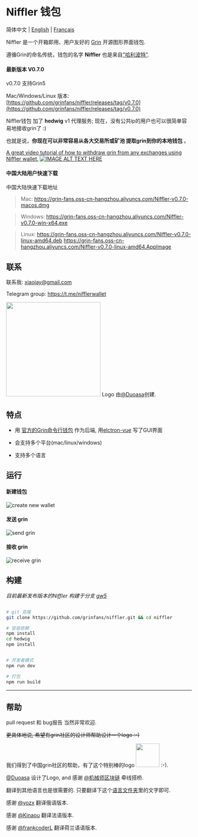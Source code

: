 # Niffler 钱包

简体中文 | [English](./README.md) | [Français](./README.fr-FR.md)

Niffler 是一个开箱即用、用户友好的 [Grin](https://github.com/mimblewimble/grin) 开源图形界面钱包.

遵循Grin的命名传统，钱包的名字 **Niffler** 也是来自["哈利波特"](https://harrypotter.fandom.com/wiki/Niffler).

#### 最新版本 V0.7.0

v0.7.0 支持Grin5

Mac/Windows/Linux 版本:
[https://github.com/grinfans/niffler/releases/tag/v0.7.0](https://github.com/grinfans/niffler/releases/tag/v0.7.0)

Niffler钱包 加了 **hedwig** v1 代理服务; 现在，没有公共ip的用户也可以很简单容易地接收grin了 :)

也就是说，**你现在可以非常容易从各大交易所或矿池 提取grin到你的本地钱包** 。

[A great video tutorial of how to withdraw grin from any exchanges using Niffler wallet.](https://www.youtube.com/watch?v=rufKWEv64o8)
[![IMAGE ALT TEXT HERE](https://img.youtube.com/vi/rufKWEv64o8/0.jpg)](https://www.youtube.com/watch?v=rufKWEv64o8)

#### 中国大陆用户快速下载

中国大陆快速下载地址
>Mac:
https://grin-fans.oss-cn-hangzhou.aliyuncs.com/Niffler-v0.7.0-macos.dmg



>Windows:
https://grin-fans.oss-cn-hangzhou.aliyuncs.com/Niffler-v0.7.0-win-x64.exe



>Linux:
https://grin-fans.oss-cn-hangzhou.aliyuncs.com/Niffler-v0.7.0-linux-amd64.deb
https://grin-fans.oss-cn-hangzhou.aliyuncs.com/Niffler-v0.7.0-linux-amd64.AppImage


## 联系

联系我: xiaojay@gmail.com

Telegram group: https://t.me/nifflerwallet

<img src="/src/renderer/assets/logo.png" width="256"> Logo 由[@Duoasa](https://weibo.com/u/3197271025)创建.

## 特点

* 用 [官方的Grin命令行钱包](https://github.com/mimblewimble/grin/releases) 作为后端, 用[elctron-vue](https://github.com/SimulatedGREG/electron-vue) 写了GUI界面

* 会支持多个平台(mac/linux/windows)

* 支持多个语言

## 运行

#### 新建钱包

![create new wallet](https://media.giphy.com/media/VDl8gkDBRjlLBTmE8J/giphy.gif)

#### 发送 grin

![send grin](https://media.giphy.com/media/kdo4hVj7G43yeUZKoQ/giphy.gif)

#### 接收 grin
![receive grin](https://media.giphy.com/media/j5ztcFxVGRtJncUolz/giphy.gif)


## 构建

*目前最新发布版本的Niffler 构建于分支 [gw5](https://github.com/grinfans/Niffler/tree/gw5)*


``` bash

# git 克隆 
git clone https://github.com/grinfans/niffler.git && cd niffler

# 安装依赖
npm install
cd hedwig
npm install


# 开发者模式
npm run dev

# 打包
npm run build
```

---

## 帮助

pull request 和 bug报告 当然非常欢迎.

~~更具体地说, 希望有grin社区的设计师帮助设计一个logo :-)~~

我们得到了中国grin社区的帮助，有了这个特别棒的logo <img src="/src/renderer/assets/logo.png" width="64"> :-).

[@Duoasa](https://weibo.com/u/3197271025) 设计了Logo, and 感谢 [@机械师区块链](https://weibo.com/u/6318956004) 牵线搭桥.

翻译到其他语言也是很需要的. 只要翻译下这个[语言文件夹](https://github.com/grinfans/niffler/tree/master/src/lang)里的文字即可.

感谢  [@yozx](https://github.com/yozx) 翻译俄语版本.

感谢 [@Kinaou](https://github.com/Kinaou) 翻译法语版本.

感谢  [@frankcoderL](https://github.com/frankcoderL) 翻译荷兰语语版本.